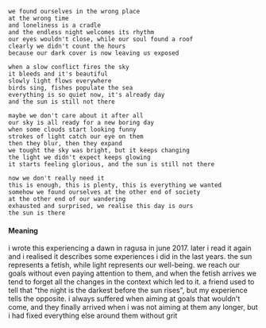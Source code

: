 
```
we found ourselves in the wrong place
at the wrong time
and loneliness is a cradle
and the endless night welcomes its rhythm
our eyes wouldn't close, while our soul found a roof
clearly we didn't count the hours
because our dark cover is now leaving us exposed

when a slow conflict fires the sky
it bleeds and it's beautiful
slowly light flows everywhere
birds sing, fishes populate the sea
everything is so quiet now, it's already day
and the sun is still not there

maybe we don't care about it after all
our sky is all ready for a new boring day
when some clouds start looking funny
strokes of light catch our eye on them
then they blur, then they expand
we tought the sky was bright, but it keeps changing
the light we didn't expect keeps glowing
it starts feeling glorious, and the sun is still not there

now we don't really need it
this is enough, this is plenty, this is everything we wanted
somehow we found ourselves at the other end of society
at the other end of our wandering
exhausted and surprised, we realise this day is ours
the sun is there
```

#### Meaning

i wrote this experiencing a dawn in ragusa in june 2017. later i read it again and i realised it describes some experiences i did in the last years. the sun represents a fetish, while light represents our well-being. we reach our goals without even paying attention to them, and when the fetish arrives we tend to forget all the changes in the context which led to it. a friend used to tell that "the night is the darkest before the sun rises", but my experience tells the opposite. i always suffered when aiming at goals that wouldn't come, and they finally arrived when i was not aiming at them any longer, but i had fixed everything else around them without grit
